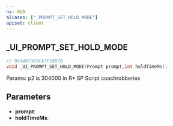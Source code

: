 ```yaml
---
ns: HUD
aliases: ["_PROMPT_SET_HOLD_MODE"]
apiset: client
---
```

## _UI_PROMPT_SET_HOLD_MODE

```c
// 0x94073D5CA3F16B7B
void _UI_PROMPT_SET_HOLD_MODE(Prompt prompt,int holdTimeMs);
```

Params: p2 is 304000 in R* SP Script coachrobberies

## Parameters
* **prompt**:
* **holdTimeMs**: